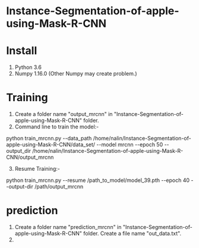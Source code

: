 # Instance-Segmentation-of-apple-using-Mask-R-CNN


# Install
1) Python 3.6
2) Numpy 1.16.0 (Other Numpy may create problem.)

# Training 
1) Create a folder name "output_mrcnn" in "Instance-Segmentation-of-apple-using-Mask-R-CNN"  folder.
2) Command line to train the model:-

python train_mrcnn.py --data_path /home/nalin/Instance-Segmentation-of-apple-using-Mask-R-CNN/data_set/ --model mrcnn --epoch 50 --output_dir /home/nalin/Instance-Segmentation-of-apple-using-Mask-R-CNN/output_mrcnn

3) Resume Training:-

python train_mrcnn.py --resume /path_to_model/model_39.pth --epoch 40 --output-dir /path/output_mrcnn

# prediction
1) Create a folder name "prediction_mrcnn" in "Instance-Segmentation-of-apple-using-Mask-R-CNN"  folder. Create a file name "out_data.txt".
2) 
